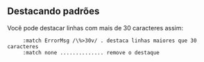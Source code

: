 Destacando padrões
---------------------------

Você pode destacar linhas com mais de 30 caracteres assim:

         :match ErrorMsg /\%>30v/ . destaca linhas maiores que 30 caracteres
         :match none .............. remove o destaque
